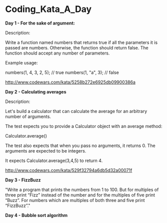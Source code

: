 Coding_Kata_A_Day
=================

<b>Day 1 - For the sake of argument:</b>

   Description:

Write a function named numbers that returns true if all the parameters it is passed are numbers.
Otherwise, the function should return false. The function should accept any number of parameters.

Example usage:

numbers(1, 4, 3, 2, 5); // true
numbers(1, "a", 3); // false

http://www.codewars.com/kata/5258b272e6925db09900386a

<b>Day 2 - Calculating averages </b>

   Description:

Let's build a calculator that can calculate the average for an arbitrary number of arguments.

The test expects you to provide a Calculator object with an average method:

Calculator.average()

The test also expects that when you pass no arguments, it returns 0. The arguments are expected to be integers.

It expects Calculator.average(3,4,5) to return 4.

<a>http://www.codewars.com/kata/529f32794a6db5d32a00071f</a>

<b>Day 3 - FizzBuzz </b>

"Write a program that prints the numbers from 1 to 100. But for multiples of three print “Fizz” instead of the number and for the multiples of five print “Buzz”. For numbers which are multiples of both three and five print “FizzBuzz”."

<b>Day 4 - Bubble sort algorithm</b>
